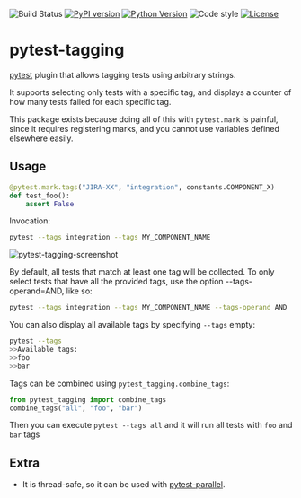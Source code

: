 ![Build Status](https://github.com/scastlara/pytest-tagging/actions/workflows/tests.yml/badge.svg)
[![PyPI version](https://img.shields.io/pypi/v/pytest-tagging)](https://pypi.org/project/pytest-tagging/)
[![Python Version](https://img.shields.io/pypi/pyversions/pytest-tagging?logo=python&logoColor=yellow)](https://pypi.org/project/pytest-tagging/)
![Code style](https://img.shields.io/badge/code%20style-black-000000.svg)
[![License](https://img.shields.io/github/license/scastlara/pytest-tagging)](LICENSE)

# pytest-tagging
[pytest](https://docs.pytest.org/en/7.1.x/) plugin that allows tagging tests using arbitrary strings.

It supports selecting only tests with a specific tag, and displays a counter of how many tests failed
for each specific tag.

This package exists because doing all of this with `pytest.mark` is painful, since it requires registering marks, 
and you cannot use variables defined elsewhere easily.

## Usage

```python
@pytest.mark.tags("JIRA-XX", "integration", constants.COMPONENT_X)
def test_foo():
    assert False
```

Invocation:

```sh
pytest --tags integration --tags MY_COMPONENT_NAME
```

![pytest-tagging-screenshot](/media/screenshot-1.png)

By default, all tests that match at least one tag will be collected. To only select
tests that have all the provided tags, use the option --tags-operand=AND, like so:

```sh
pytest --tags integration --tags MY_COMPONENT_NAME --tags-operand AND
```

You can also display all available tags by specifying `--tags` empty:

```sh
pytest --tags
>>Available tags:
>>foo
>>bar
```

Tags can be combined using `pytest_tagging.combine_tags`:

```python
from pytest_tagging import combine_tags
combine_tags("all", "foo", "bar")
```

Then you can execute `pytest --tags all` and it will run all tests with `foo` and `bar` tags

## Extra

- It is thread-safe, so it can be used with [pytest-parallel](https://github.com/browsertron/pytest-parallel).
